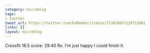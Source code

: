 ```yaml
---
category: microblog
tags:
- twitter
tweet_url: https://twitter.com/ExMember/status/713816871120711681
links: []
layout: microblog
---
```

Crossfit 16.5 score: 29:40 Rx. I'm just happy I could finish it.
